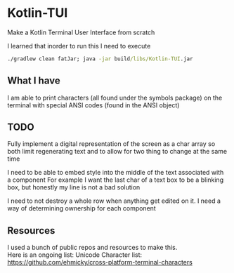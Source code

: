# Kotlin-TUI
Make a Kotlin Terminal User Interface from scratch 

I learned that inorder to run this I need to execute
```cmd
./gradlew clean fatJar; java -jar build/libs/Kotlin-TUI.jar
```

## What I have
I am able to print characters (all found under the symbols package) 
on the terminal with special ANSI codes (found in the ANSI object)

## TODO
Fully implement a digital representation of the screen as a char array so both limit regenerating text and to allow 
for two thing to change at the same time

I need to be able to embed style into the middle of the text associated with a component
For example I want the last char of a text box to be a blinking box, but honestly my line is not a bad solution

I need to not destroy a whole row when anything get edited on it. I need a way of determining ownership for each component  


## Resources
I used a bunch of public repos and resources to make this.  
Here is an ongoing list:
Unicode Character list: https://github.com/ehmicky/cross-platform-terminal-characters  

